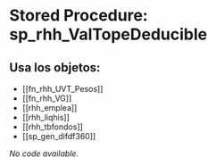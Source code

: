# Stored Procedure: sp_rhh_ValTopeDeducible

## Usa los objetos:
- [[fn_rhh_UVT_Pesos]]
- [[fn_rhh_VG]]
- [[rhh_emplea]]
- [[rhh_liqhis]]
- [[rhh_tbfondos]]
- [[sp_gen_difdf360]]

*No code available.*
